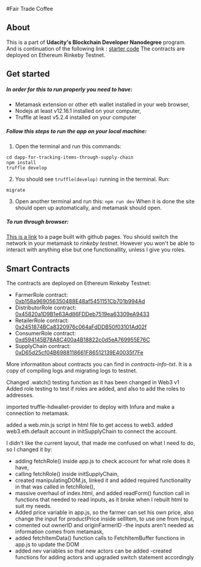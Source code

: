#Fair Trade Coffee

## About
This is a part of **Udacity's Blockchain Developer Nanodegree** program. And is continuation of the following link : [starter code](https://github.com/udacity/nd1309-Project-6b-Example-Template)
The contracts are deployed on Ethereum Rinkeby Testnet.

## Get started

##### In order for this to run properly you need to have:
* Metamask extension or other eth wallet installed in your web browser,
* Nodejs at least v12.16.1 installed on your computer,
* Truffle at least v5.2.4 installed on your computer

##### Follow this steps to run the app on your local machine:
1. Open the terminal and run this commands:
```git clone https://github.com/JakaPresecnik/dapp-for-tracking-items-through-supply-chain.git
cd dapp-for-tracking-items-through-supply-chain
npm install
truffle develop
```
2. You should see `truffle(develop)` running in the terminal. Run:
```compile
migrate
```
3. Open another terminal and run this:
`npm run dev`
When it is done the site should open up automatically, and metamask should open.

##### To run through browser:
[This is a link](https://jakapresecnik.github.io/dapp-for-tracking-items-through-supply-chain/) to a page built with github pages.
You should switch the network in your metamask to *rinkeby testnet*.
However you won't be able to interact with anything else but one functionallity, unless I give you roles.

## Smart Contracts
The contracts are deployed on Ethereum Rinkeby Testnet:
* FarmerRole contract: [0xb158a969056350488E48af5451151Cb701b994Ad](https://rinkeby.etherscan.io/address/0xb158a969056350488E48af5451151Cb701b994Ad)
* DistributorRole contract: [0x45820a1D9B1e63Ad86FDDeb7519ea63309eA9433](https://rinkeby.etherscan.io/address/0x45820a1D9B1e63Ad86FDDeb7519ea63309eA9433)
* RetailerRole contract: [0x2451874BCa8320976c064aFdDDB50f03101Ad02f](https://rinkeby.etherscan.io/address/0x2451874bca8320976c064afdddb50f03101ad02f)
* ConsumerRole contract: [0xd594145B78A8C400a4B18822c0d5eA769955E76C](https://rinkeby.etherscan.io/address/0xd594145B78A8C400a4B18822c0d5eA769955E76C)
* SupplyChain contract: [0xD65d25cf04B6988118661F86512139E40035f7Fe](https://rinkeby.etherscan.io/address/0xD65d25cf04B6988118661F86512139E40035f7Fe)

More informatiton about contracts you can find in *contracts-info-txt*. It is a copy of compiling logs and migrating logs to testnet.



Changed .watch() testing function as it has been changed in Web3 v1
Added role testing to test if roles are added, and also to add the roles to addresses.

imported truffle-hdwallet-provider to deploy with Infura and make a connection to metamask.

 




added a web.min.js script in html file to get access to web3.
added web3.eth.default account in initSupplyChain to connect the account.

I didn't like the current layout, that made me confused on what I need to do, so I changed it by:
- adding fetchRole() inside app.js to check account for what role does it have,
- calling fetchRole() inside initSupplyChain,
- created manipulatingDOM.js, linked it and added required functionality in that was called in fetchRole(),
- massive overhaul of index.html, and added readForm() function call in functions that needed to read inputs, as it broke when I rebuilt html to suit my needs.
- Added price variable in app.js, so the farmer can set his own price, also change the input for productPrice inside sellItem, to use one from input,
- comented out ownerID and originFarmerID -the inputs aren't needed as information comes from metamask,
- added fetchItemData() function calls to FetchItemBuffer functions in app.js to update the DOM
- added nev variables so that new actors can be added 
-created functions for adding actors and upgraded switch statement accordingly
